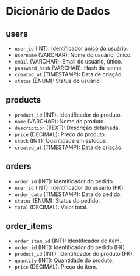 # Dicionário de Dados

## users
- `user_id` (INT): Identificador único do usuário.
- `username` (VARCHAR): Nome do usuário, único.
- `email` (VARCHAR): Email do usuário, único.
- `password_hash` (VARCHAR): Hash da senha.
- `created_at` (TIMESTAMP): Data de criação.
- `status` (ENUM): Status do usuário.

## products
- `product_id` (INT): Identificador do produto.
- `name` (VARCHAR): Nome do produto.
- `description` (TEXT): Descrição detalhada.
- `price` (DECIMAL): Preço do produto.
- `stock` (INT): Quantidade em estoque.
- `created_at` (TIMESTAMP): Data de criação.

## orders
- `order_id` (INT): Identificador do pedido.
- `user_id` (INT): Identificador do usuário (FK).
- `order_date` (TIMESTAMP): Data do pedido.
- `status` (ENUM): Status do pedido.
- `total` (DECIMAL): Valor total.

## order_items
- `order_item_id` (INT): Identificador do item.
- `order_id` (INT): Identificador do pedido (FK).
- `product_id` (INT): Identificador do produto (FK).
- `quantity` (INT): Quantidade do produto.
- `price` (DECIMAL): Preço do item.
